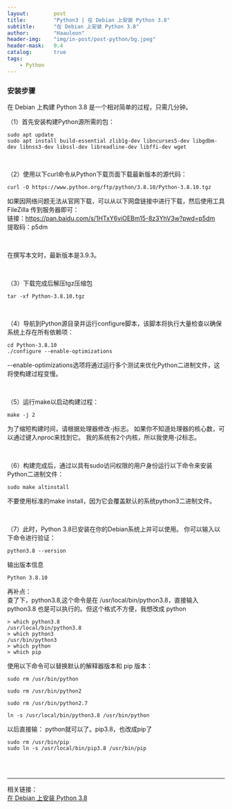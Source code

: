 ```yaml
---
layout:        post
title:         "Python3 | 在 Debian 上安装 Python 3.8"
subtitle:      "在 Debian 上安装 Python 3.8"
author:        "Haauleon"
header-img:    "img/in-post/post-python/bg.jpeg"
header-mask:   0.4
catalog:       true
tags:
    - Python
---
```


### 安装步骤
在 Debian 上构建 Python 3.8 是一个相对简单的过程，只需几分钟。      

（1）首先安装构建Python源所需的包：     
```
sudo apt update 
sudo apt install build-essential zlib1g-dev libncurses5-dev libgdbm-dev libnss3-dev libssl-dev libreadline-dev libffi-dev wget
```

<br>

（2）使用以下curl命令从Python下载页面下载最新版本的源代码：       
```
curl -O https://www.python.org/ftp/python/3.8.10/Python-3.8.10.tgz
```

如果因网络问题无法从官网下载，可以从以下网盘链接中进行下载，然后使用工具 FileZilla 传到服务器即可：    
链接：https://pan.baidu.com/s/1HTxY6viOEBm15-8z3YhV3w?pwd=p5dm        
提取码：p5dm            


<br>

在撰写本文时，最新版本是3.9.3。    

<br>

（3）下载完成后解压tgz压缩包      
```
tar -xf Python-3.8.10.tgz
```

<br>

（4）导航到Python源目录并运行configure脚本，该脚本将执行大量检查以确保系统上存在所有依赖项：     
```
cd Python-3.8.10 
./configure --enable-optimizations
```
--enable-optimizations选项将通过运行多个测试来优化Python二进制文件，这将使构建过程变慢。

<br>

（5）运行make以启动构建过程：    
```
make -j 2
```
为了缩短构建时间，请根据处理器修改-j标志。 如果你不知道处理器的核心数，可以通过键入nproc来找到它。 我的系统有2个内核，所以我使用-j2标志。

<br>

（6）构建完成后，通过以具有sudo访问权限的用户身份运行以下命令来安装Python二进制文件：       
```
sudo make altinstall
```
不要使用标准的make install，因为它会覆盖默认的系统python3二进制文件。

<br>

（7）此时，Python 3.8已安装在你的Debian系统上并可以使用。 你可以输入以下命令进行验证：      
```
python3.8 --version
```

输出版本信息     
```
Python 3.8.10
```

再补点：     
查了下，python3.8,这个命令是在 /usr/local/bin/python3.8，直接输入 python3.8 也是可以执行的。但这个格式不方便，我想改成 python        
```
> which python3.8
/usr/local/bin/python3.8
> which python3
/usr/bin/python3
> which python
> which pip
```

使用以下命令可以替换默认的解释器版本和 pip 版本：      
```
sudo rm /usr/bin/python

sudo rm /usr/bin/python2

sudo rm /usr/bin/python2.7

ln -s /usr/local/bin/python3.8 /usr/bin/python
```

以后直接输： python就可以了。pip3.8，也改成pip了       
```
sudo rm /usr/bin/pip
sudo ln -s /usr/local/bin/pip3.8 /usr/bin/pip
```

<br>
<br>

---

相关链接：    
[在 Debian 上安装 Python 3.8](http://e.betheme.net/zz/553103.html?action=onClick)